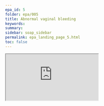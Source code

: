 ```yaml
---
epa_id: 5
folder: epa/005
title: Abnormal vaginal bleeding
keywords: 
summary: 
sidebar: soap_sidebar
permalink: epa_landing_page_5.html
toc: false
---
```


<div class="iframe-container">
  <iframe src="https://atlas.mindmup.com/fnmi22epa/abnormal_vaginal_bleeding/index.html" allowfullscreen></iframe>
</div>